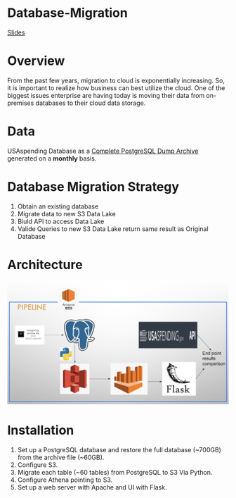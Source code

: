 # Database-Migration
[Slides](https://docs.google.com/presentation/d/1fZB80DsGWLlWrcUJ0LGq9JEN_1p5VqneoZt2a-miPm0/edit#slide=id.g8933a53b83_0_169)
# Overview
From the past few years, migration to cloud is exponentially increasing. So, it is important to realize how business can best utilize the cloud. One of the biggest issues enterprise are having today is moving their data from on-premises databases to their cloud data storage.

# Data
USAspending Database as a [Complete PostgreSQL Dump Archive](https://files.usaspending.gov/database_download/) generated on a **monthly** basis.

# Database Migration Strategy
  1. Obtain an existing database
  2. Migrate data to new S3 Data Lake
  3. Biuld API to access Data Lake
  4. Valide Queries to new S3 Data Lake return same result as Original Database

# Architecture
![eh](https://github.com/machhe1/Database-Migration/blob/master/images/PostgresToS3image.PNG)

# Installation
  1. Set up a PostgreSQL database and restore the full database (~700GB) from the archive file (~60GB).
  2. Configure S3.
  3. Migrate each table (~60 tables) from PostgreSQL to S3 Via Python.
  4. Configure Athena pointing to S3.
  5. Set up a web server with Apache and UI with Flask.
